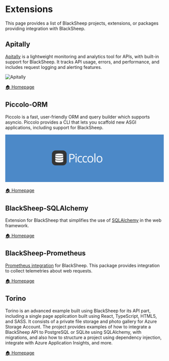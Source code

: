 # Extensions

This page provides a list of BlackSheep projects, extensions, or packages
providing integration with BlackSheep.

## Apitally
[Apitally](https://apitally.io/blacksheep) is a lightweight monitoring and
analytics tool for APIs, with built-in support for BlackSheep. It tracks
API usage, errors, and performance, and includes request logging and alerting
features.

![Apitally](https://camo.githubusercontent.com/9f4ba2c60ba0e8d1c15beac2517415cf8f6ba1c1e5f12b18d947f4811264c45c/68747470733a2f2f6173736574732e61706974616c6c792e696f2f73637265656e73686f74732f6f766572766965772e706e67)

<span class="small">[🏠 Homepage](https://github.com/apitally/apitally-py)</span>

## Piccolo-ORM
Piccolo is a fast, user-friendly ORM and query builder which supports asyncio.
Piccolo provides a CLI that lets you scaffold new ASGI applications, including
support for BlackSheep.

![Piccolo-ORM](https://raw.githubusercontent.com/piccolo-orm/piccolo/master/docs/logo_hero.png)

<span class="small">[🏠 Homepage](https://github.com/piccolo-orm/piccolo)</span>

## BlackSheep-SQLAlchemy
Extension for BlackSheep that simplifies the use of
[SQLAlchemy](https://docs.sqlalchemy.org/) in the web framework.

<span class="small">[🏠 Homepage](https://github.com/Neoteroi/BlackSheep-SQLAlchemy)</span>

## BlackSheep-Prometheus
[Prometheus integration](https://prometheus.io) for BlackSheep. This package
provides integration to collect telemetries about web requests.

<span class="small">[🏠 Homepage](https://github.com/Cdayz/blacksheep-prometheus)</span>

## Torino
Torino is an advanced example built using BlackSheep for its API part,
including a single page application built using React, TypeScript, HTML5, and
SASS. It consists of a private file storage and photo gallery for Azure Storage
Account. The project provides examples of how to integrate a BlackSheep API to
PostgreSQL or SQLite using SQLAlchemy, with migrations, and also how to
structure a project using dependency injection, integrate with Azure
Application Insights, and more.

<span class="small">[🏠 Homepage](https://github.com/Neoteroi/Torino)</span>
